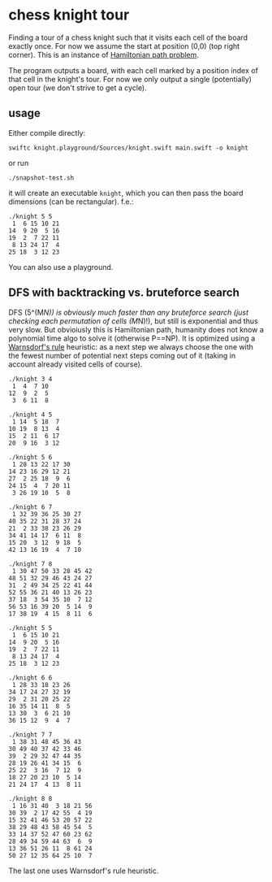# chess knight tour
Finding a tour of a chess knight such that it visits each cell of the board exactly once. For now we assume the start at position (0,0) (top right corner).  This is an instance of [Hamiltonian path problem](https://en.wikipedia.org/wiki/Hamiltonian_path_problem).  

The program outputs a board, with each cell marked by a position index of that cell in the knight's tour.  For now we only output a single (potentially) open tour (we don't strive to get a cycle). 

## usage
Either compile directly:

```
swiftc knight.playground/Sources/knight.swift main.swift -o knight
```

or run 

```
./snapshot-test.sh
```

it will create an executable `knight`, which you can then pass the board dimensions (can be rectangular). f.e.:

```
./knight 5 5
 1  6 15 10 21
14  9 20  5 16
19  2  7 22 11
 8 13 24 17  4
25 18  3 12 23
```


You can also use a playground.

## DFS with backtracking vs. bruteforce search
DFS (5^(M*N)) is obviously much faster than any bruteforce search (just checking each permutation of cells (M*N)!), but still is exponential and thus very slow.  But obvioiusly this is Hamiltonian path, humanity does not know a polynomial time algo to solve it (otherwise P==NP). It is optimized using a [Warnsdorf's rule](https://en.wikipedia.org/wiki/Knight%27s_tour) heuristic: as a next step we always choose the one with the fewest number of potential next steps coming out of it (taking in account already visited cells of course).

```
./knight 3 4
 1  4  7 10
12  9  2  5
 3  6 11  8
```

```
./knight 4 5
 1 14  5 18  7
10 19  8 13  4
15  2 11  6 17
20  9 16  3 12
```

```
./knight 5 6
 1 28 13 22 17 30
14 23 16 29 12 21
27  2 25 18  9  6
24 15  4  7 20 11
 3 26 19 10  5  8
```

```
./knight 6 7
 1 32 39 36 25 30 27
40 35 22 31 28 37 24
21  2 33 38 23 26 29
34 41 14 17  6 11  8
15 20  3 12  9 18  5
42 13 16 19  4  7 10
```

```
./knight 7 8
 1 30 47 50 33 28 45 42
48 51 32 29 46 43 24 27
31  2 49 34 25 22 41 44
52 55 36 21 40 13 26 23
37 18  3 54 35 10  7 12
56 53 16 39 20  5 14  9
17 38 19  4 15  8 11  6
```

```
./knight 5 5
 1  6 15 10 21
14  9 20  5 16
19  2  7 22 11
 8 13 24 17  4
25 18  3 12 23
```

```
./knight 6 6
 1 28 33 18 23 26
34 17 24 27 32 19
29  2 31 20 25 22
16 35 14 11  8  5
13 30  3  6 21 10
36 15 12  9  4  7
```

```
./knight 7 7
 1 38 31 48 45 36 43
30 49 40 37 42 33 46
39  2 29 32 47 44 35
28 19 26 41 34 15  6
25 22  3 16  7 12  9
18 27 20 23 10  5 14
21 24 17  4 13  8 11
```

```
./knight 8 8
 1 16 31 40  3 18 21 56
30 39  2 17 42 55  4 19
15 32 41 46 53 20 57 22
38 29 48 43 58 45 54  5
33 14 37 52 47 60 23 62
28 49 34 59 44 63  6  9
13 36 51 26 11  8 61 24
50 27 12 35 64 25 10  7
```

The last one uses Warnsdorf's rule heuristic. 